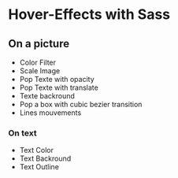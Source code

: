 # Hover-Effects with Sass

## On a picture ##

- Color Filter
- Scale Image
- Pop Texte with opacity
- Pop Texte with translate
- Texte backround
- Pop a box with cubic bezier transition
- Lines mouvements

### On text ###

- Text Color
- Text Backround
- Text Outline

